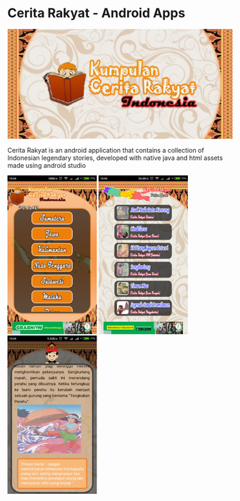 # Cerita Rakyat - Android Apps

<img src="banner.png" width="800" alt="cerita rakyat android"></img>

Cerita Rakyat is an android application that contains a collection of Indonesian legendary stories, 
developed with native java and html assets made using android studio

<img src="page1.png" width="200" alt="cerita rakyat android page 1"></img>
<img src="page2.png" width="200" alt="cerita rakyat android page 2"></img>
<img src="page3.png" width="200" alt="cerita rakyat android page 2"></img>
